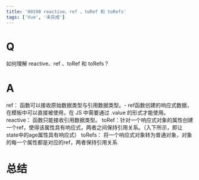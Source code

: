 ```yaml
---
title: '00198 reactive、ref 、toRef 和 toRefs'
tags: ['Vue', '未完成']
---
```


# Q

如何理解 reactive、ref 、toRef 和 toRefs？

# A

ref： 函数可以接收原始数据类型与引用数据类型。- ref函数创建的响应式数据，在模板中可以直接被使用，在 JS 中需要通过 .value 的形式才能使用。
reactive： 函数只能接收引用数据类型。
toRef：针对一个响应式对象的属性创建一个ref，使得该属性具有响应式，两者之间保持引用关系。（入下所示，即让state中的age属性具有响应式）
toRefs： 将一个响应式对象转为普通对象，对象的每一个属性都是对应的ref，两者保持引用关系


# 总结



<script>
  function func() {

  }
  
</script>
